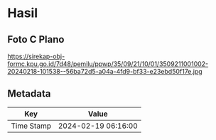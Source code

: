 # Hasil

## Foto C Plano

https://sirekap-obj-formc.kpu.go.id/7d48/pemilu/ppwp/35/09/21/10/01/3509211001002-20240218-101538--56ba72d5-a04a-4fd9-bf33-e23ebd50f17e.jpg


## Metadata

| Key        | Value               |
| ---------- | ------------------- |
| Time Stamp | 2024-02-19 06:16:00 |



